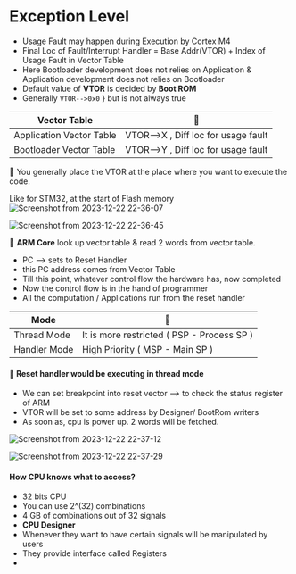 # Exception Level

- Usage Fault may happen during Execution by Cortex M4
- Final Loc of Fault/Interrupt Handler = Base Addr(VTOR) + Index of Usage Fault in Vector Table
- Here Bootloader development does not relies on Application & Application development does not relies on Bootloader
- Default value of **VTOR** is decided by **Boot ROM**
- Generally `VTOR-->0x0` } but is not always true

 Vector Table | 🍔 | 
--- | --- | 
Application Vector Table | VTOR-->X , Diff loc for usage fault | 
Bootloader Vector Table |  VTOR-->Y , Diff loc for usage fault |  

🍎 You generally place the VTOR at the place where you want to execute the code. 

Like for STM32, at the start of Flash memory
![Screenshot from 2023-12-22 22-36-07](https://github.com/PranabNandy/Arm-Architecture/assets/34576104/40676b5e-4ae5-43f6-84d7-7eb2ea652716)

![Screenshot from 2023-12-22 22-36-45](https://github.com/PranabNandy/Arm-Architecture/assets/34576104/f2b294bd-f578-4cf8-9b16-e5c90d1f68b2)

🍟 **ARM Core** look up vector table & read 2 words from vector table.
- PC --> sets to Reset Handler
- this PC address comes from Vector Table
- Till this point, whatever control flow the hardware has, now completed
- Now the control flow is in the hand of programmer
- All the computation / Applications run from the reset handler

Mode | 🍔 | 
--- | --- | 
Thread Mode | It is more restricted ( PSP - Process SP ) | 
Handler Mode | High Priority ( MSP - Main SP ) | 

#### 🍭 Reset handler would be executing in thread mode


- We can set breakpoint into reset vector --> to check the status register of ARM
- VTOR will be set to some address by Designer/ BootRom writers
- As soon as, cpu is power up. 2 words will be fetched.

![Screenshot from 2023-12-22 22-37-12](https://github.com/PranabNandy/Arm-Architecture/assets/34576104/4c7df70a-67a9-4586-b772-78726ad5cb0e)

![Screenshot from 2023-12-22 22-37-29](https://github.com/PranabNandy/Arm-Architecture/assets/34576104/3315dab4-3fef-4e2e-8b0a-721ecf687cae)

#### How CPU knows what to access?
- 32 bits CPU
- You can use 2^(32) combinations
- 4 GB of combinations out of 32 signals
- **CPU Designer**
- Whenever they want to have certain signals will be manipulated by users
- They provide interface called Registers
- 

